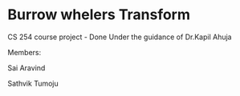 # Burrow whelers Transform 
 
CS 254 course project - Done Under the guidance of Dr.Kapil Ahuja


Members:

Sai Aravind

Sathvik Tumoju
